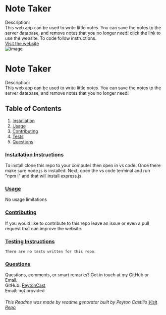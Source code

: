 
  <!--TILE AND DESCRIPTION-->
  # **Note Taker** 
  
  Description: <br>
  This web app can be used to write little notes. You can save the notes to the server database, and remove notes that you no longer need!
  click the link to use the website. To code follow instructions.
  <br>
  [Visit the website](https://pacific-headland-64426.herokuapp.com/)
  <br>
  ![image](https://user-images.githubusercontent.com/107663364/190521066-91598fc4-2ada-4871-aed8-a9adde4cfa42.png)


  <!--TILE AND DESCRIPTION-->
  # **Note Taker** 
  
  Description: <br>
  This web app can be used to write little notes. You can save the notes to the server database, and remove notes that you no longer need!
 
  <!--TABLE OF CONTENTS-->
   ## Table of Contents
  1. [Installation](#install)
  2. [Usage](#usage)
  3. [Contributing](#contribute)
  4. [Tests](#tests)
  5. [Questions](#questions)
 
  <!--INSTALLATION INSTRUCTIONS-->
   ### [Installation Instructions](install)
  To install clone this repo to your computer then open in vs code. Once there make sure node.js is installed. Next, open the vs code terminal and run "npm i" and that will install express.js.
 
  <!--USAGE--> 
   ### [Usage](usage)
   No usage limitations
 
   
   <!--CONTRIBUTING-->
   ### [Contributing](contribute)
   If you would like to contribute to this repo leave an issue or even a pull request that can improve the website.
 
   <!--TESTS-->
   ### [Testing Instructions](tests)
    There are no tests written for this repo.
 
   <!--QUESTIONS-->
   ### [Questions](questions)
  Questions, comments, or smart remarks? Get in touch at my GitHub or Email. <br>
  GitHub: [PeytonCast](https:github.com/PeytonCast) <br>
  Email: not provided
       
  ###### This Readme was made by readme.genorator built by Peyton Castillo [Visit Repo](https://github.com/PeytonCast/readme.genorator)

 

